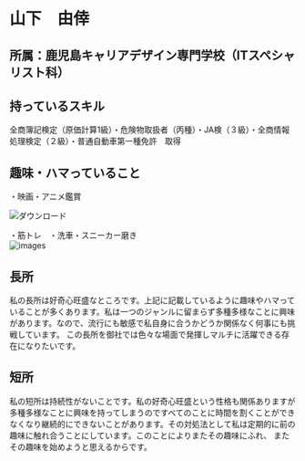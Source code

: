# 山下　由倖
## 所属：鹿児島キャリアデザイン専門学校（ITスペシャリスト科）

## 持っているスキル
全商簿記検定（原価計算1級）・危険物取扱者（丙種）・JA検（３級）・全商情報処理検定（２級）・普通自動車第一種免許　取得

## 趣味・ハマっていること
・映画・アニメ鑑賞


![ダウンロード](https://github.com/user-attachments/assets/b40906f7-ec32-4bd8-b9a1-080ebd64b619)

・筋トレ　・洗車・スニーカー磨き  
![images](https://github.com/user-attachments/assets/40773891-6f4f-452f-b397-86f76af1a011)

## 長所
私の長所は好奇心旺盛なところです。上記に記載しているように趣味やハマっていることが多くあります。私は一つのジャンルに留まらず多種多様なことに興味があります。なので、流行にも敏感で私自身に合うかどうか関係なく何事にも挑戦しています。
この長所を御社では色々な場面で発揮しマルチに活躍できる存在になりたいです。

## 短所
私の短所は持続性がないことです。私の好奇心旺盛という性格も関係ありますが多種多様なことに興味を持ってしまうのですべてのことに時間を割くことができなくなり継続的にできないことがあります。その対処法として私は定期的に前の趣味に触れ合うことにしています。このことによりまたその趣味にふれ、
またその趣味を始めようと思えるからです。

